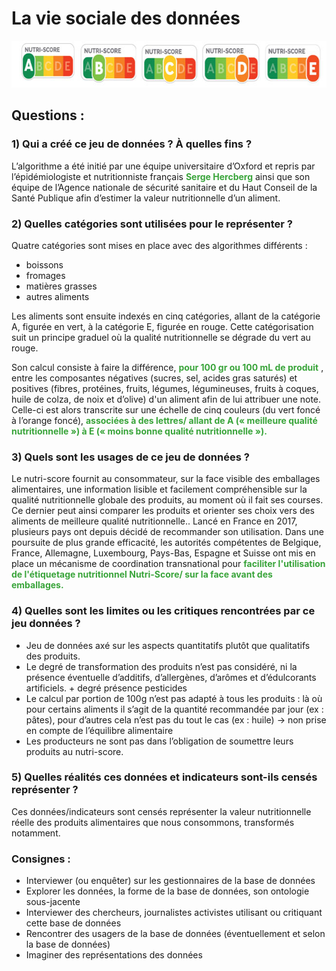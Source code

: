 # **La vie sociale des données**
<img src="declinaison-logo-nutriscore.jpg" width="647" height="75">

## **Questions** :
### **1) Qui a créé ce jeu de données ? À quelles fins ?**
L’algorithme a été initié par une équipe universitaire d’Oxford et repris par l’épidémiologiste et nutritionniste français <span style="color: #39A43A; font-weight: bold;">**Serge Hercberg**</span> ainsi que son équipe de l’Agence nationale de sécurité sanitaire et du Haut Conseil de la Santé Publique afin d’estimer la valeur nutritionnelle d’un aliment.

### **2) Quelles catégories sont utilisées pour le représenter ?** 
Quatre catégories sont mises en place avec des algorithmes différents :
- boissons 
- fromages 
- matières grasses 
- autres aliments

Les aliments sont ensuite indexés en cinq catégories, allant de la catégorie A, figurée en vert, à la catégorie E, figurée en rouge. Cette catégorisation suit un principe graduel où la qualité nutritionnelle se dégrade du vert au rouge. ​​

Son calcul consiste à faire la différence, <span style="color: #39A43A; font-weight: bold;">**pour 100 gr ou 100 mL de produit**</span> , entre les composantes négatives (sucres, sel, acides gras saturés) et positives (fibres, protéines, fruits, légumes, légumineuses, fruits à coques, huile de colza, de noix et d’olive) d'un aliment afin de lui attribuer une note. Celle-ci est alors transcrite sur une échelle de cinq couleurs (du vert foncé à l’orange foncé), <span style="color: #39A43A; font-weight: bold;">**associées à des lettres**/<span> allant de A (« meilleure qualité nutritionnelle ») à E (« moins bonne qualité nutritionnelle »).

### **3) Quels sont les usages de ce jeu de données ?**
Le nutri-score fournit au consommateur, sur la face visible des emballages alimentaires, une information lisible et facilement compréhensible sur la qualité nutritionnelle globale des produits, au moment où il fait ses courses. Ce dernier peut ainsi comparer les produits et orienter ses choix vers des aliments de meilleure qualité nutritionnelle.. Lancé en France en 2017, plusieurs pays ont depuis décidé de recommander son utilisation. Dans une poursuite de plus grande efficacité, les autorités compétentes de Belgique, France, Allemagne, Luxembourg, Pays-Bas, Espagne et Suisse ont mis en place un mécanisme de coordination transnational pour <span style="color: #39A43A; font-weight: bold;">**faciliter l'utilisation de l'étiquetage nutritionnel Nutri-Score**/<span> sur la face avant des emballages.

### **4) Quelles sont les limites ou les critiques rencontrées par ce jeu données ?**
- Jeu de données axé sur les aspects quantitatifs plutôt que qualitatifs des produits. 
- Le degré de transformation des produits n’est pas considéré, ni la présence éventuelle d’additifs, d’allergènes, d’arômes et d’édulcorants artificiels. + degré présence pesticides
- Le calcul par portion de 100g n’est pas adapté à tous les produits : là où pour certains aliments il s’agit de la quantité recommandée par jour (ex : pâtes), pour d’autres cela n’est pas du tout le cas (ex : huile) -> non prise en compte de l’équilibre alimentaire
- Les producteurs ne sont pas dans l’obligation de soumettre leurs produits au nutri-score. 

### **5) Quelles réalités ces données et indicateurs sont-ils censés représenter ?**
Ces données/indicateurs sont censés représenter la valeur nutritionnelle réelle des produits alimentaires que nous consommons, transformés notamment.
### **Consignes :**
- Interviewer (ou enquêter) sur les gestionnaires de la base de données
- Explorer les données, la forme de la base de données, son ontologie sous-jacente
- Interviewer des chercheurs, journalistes activistes utilisant ou critiquant cette base de données
- Rencontrer des usagers de la base de données (éventuellement et selon la base de données) 
- Imaginer des représentations des données



